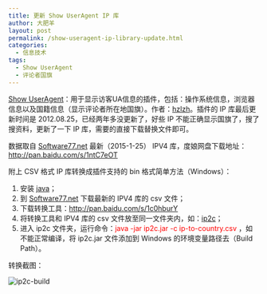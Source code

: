 ```yaml
---
title: 更新 Show UserAgent IP 库
author: 大肥羊
layout: post
permalink: /show-useragent-ip-library-update.html
categories:
  - 信息技术
tags:
  - Show UserAgent
  - 评论者国旗
---
```

<a href="https://wordpress.org/plugins/show-useragent/" target="_blank">Show UserAgent</a>：用于显示访客UA信息的插件，包括：操作系统信息，浏览器信息以及国籍信息（显示评论者所在地国旗）。作者：<a href="http://hzlzh.io/show-useragent/" target="_blank" rel="nofollow">hzlzh</a>。插件的 IP 库最后更新时间是 2012.08.25，已经两年多没更新了，好些 IP 不能正确显示国旗了，搜了搜资料，更新了一下 IP 库，需要的直接下载替换文件即可。  


  
数据取自 <a href="http://software77.net/geo-ip/" target="_blank" rel="nofollow">Software77.net</a> 最新（2015-1-25） IPV4 库，度娘网盘下载地址：http://pan.baidu.com/s/1ntC7eOT

附上 CSV 格式 IP 库转换成插件支持的 bin 格式简单方法（Windows）：

  1. 安装 <a href="https://www.java.com" target="_blank" rel="nofollow">java</a>；
  2. 到 <a href="http://software77.net/geo-ip/" target="_blank" rel="nofollow">Software77.net</a> 下载最新的 IPV4 库的 csv 文件；
  3. 下载转换工具：http://pan.baidu.com/s/1c0hburY
  4. 将转换工具和 IPV4 库的 csv 文件放至同一文件夹内，如：<a href="http://firestats.cc/wiki/ip2c" target="_blank">ip2c</a>；
  5. 进入 ip2c 文件夹，运行命令：<span style = "color:red;">java -jar ip2c.jar -c ip-to-country.csv</span> ，如不能正常编译，将 ip2c.jar 文件添加到 Windows 的环境变量路径去（Build Path）。

转换截图：

![ ip2c-build ][1]

 [1]: https://cyhour.com/wp-content/uploads/2015/01/ip2c-build.png